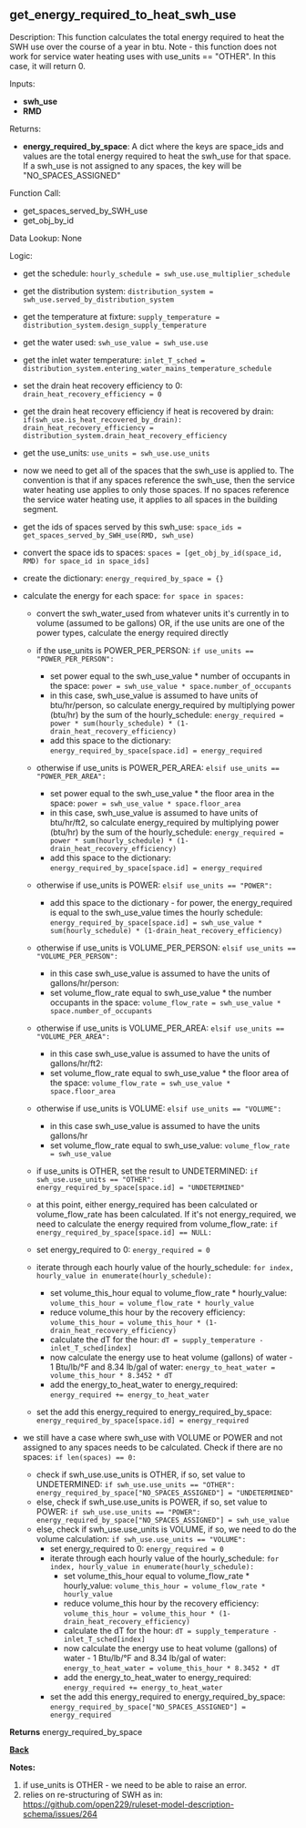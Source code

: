## get_energy_required_to_heat_swh_use

Description: This function calculates the total energy required to heat the SWH use over the course of a year in btu.  Note - this function does not work for service water heating uses with use_units == "OTHER".  In this case, it will return 0.

Inputs:
- **swh_use**
- **RMD**

Returns:
- **energy_required_by_space**: A dict where the keys are space_ids and values are the total energy required to heat the swh_use for that space.  If a swh_use is not assigned to any spaces, the key will be "NO_SPACES_ASSIGNED"

Function Call:

- get_spaces_served_by_SWH_use
- get_obj_by_id

Data Lookup: None

Logic:

- get the schedule: `hourly_schedule = swh_use.use_multiplier_schedule`
- get the distribution system: `distribution_system = swh_use.served_by_distribution_system`
- get the temperature at fixture: `supply_temperature = distribution_system.design_supply_temperature`
- get the water used: `swh_use_value = swh_use.use`
- get the inlet water temperature: `inlet_T_sched = distribution_system.entering_water_mains_temperature_schedule`
- set the drain heat recovery efficiency to 0: `drain_heat_recovery_efficiency = 0`
- get the drain heat recovery efficiency if heat is recovered by drain: `if(swh_use.is_heat_recovered_by_drain): drain_heat_recovery_efficiency = distribution_system.drain_heat_recovery_efficiency`
- get the use_units: `use_units = swh_use.use_units`

- now we need to get all of the spaces that the swh_use is applied to.  The convention is that if any spaces reference the swh_use, then the service water heating use applies to only those spaces. If no spaces reference the service water heating use, it applies to all spaces in the building segment.
- get the ids of spaces served by this swh_use: `space_ids = get_spaces_served_by_SWH_use(RMD, swh_use)`
- convert the space ids to spaces: `spaces = [get_obj_by_id(space_id, RMD) for space_id in space_ids]`
- create the dictionary: `energy_required_by_space = {}`
- calculate the energy for each space: `for space in spaces:`
  - convert the swh_water_used from whatever units it's currently in to volume (assumed to be gallons) OR, if the use units are one of the power types, calculate the energy required directly
  - if the use_units is POWER_PER_PERSON: `if use_units == "POWER_PER_PERSON":`
    - set power equal to the swh_use_value * number of occupants in the space: `power = swh_use_value * space.number_of_occupants`
    - in this case, swh_use_value is assumed to have units of btu/hr/person, so calculate energy_required by multiplying power (btu/hr) by the sum of the hourly_schedule: `energy_required = power * sum(hourly_schedule) * (1-drain_heat_recovery_efficiency)`
    - add this space to the dictionary: `energy_required_by_space[space.id] = energy_required`
  - otherwise if use_units is POWER_PER_AREA: `elsif use_units == "POWER_PER_AREA":`
    - set power equal to the swh_use_value * the floor area in the space: `power = swh_use_value * space.floor_area`
    - in this case, swh_use_value is assumed to have units of btu/hr/ft2, so calculate energy_required by multiplying power (btu/hr) by the sum of the hourly_schedule: `energy_required = power * sum(hourly_schedule) * (1-drain_heat_recovery_efficiency)`
    - add this space to the dictionary: `energy_required_by_space[space.id] = energy_required`
  - otherwise if use_units is POWER: `elsif use_units == "POWER":`
    - add this space to the dictionary - for power, the energy_required is equal to the swh_use_value times the hourly schedule: `energy_required_by_space[space.id] = swh_use_value * sum(hourly_schedule) * (1-drain_heat_recovery_efficiency)`
  - otherwise if use_units is VOLUME_PER_PERSON: `elsif use_units == "VOLUME_PER_PERSON":`
    - in this case swh_use_value is assumed to have the units of gallons/hr/person:
    - set volume_flow_rate equal to swh_use_value * the number occupants in the space: `volume_flow_rate = swh_use_value * space.number_of_occupants`
  - otherwise if use_units is VOLUME_PER_AREA: `elsif use_units == "VOLUME_PER_AREA":`
    - in this case swh_use_value is assumed to have the units of gallons/hr/ft2:
    - set volume_flow_rate equal to swh_use_value * the floor area of the space: `volume_flow_rate = swh_use_value * space.floor_area`
  - otherwise if use_units is VOLUME: `elsif use_units == "VOLUME":`
    - in this case swh_use_value is assumed to have the units gallons/hr
    - set volume_flow_rate equal to swh_use_value: `volume_flow_rate = swh_use_value`
  - if use_units is OTHER, set the result to UNDETERMINED: `if swh_use.use_units == "OTHER": energy_required_by_space[space.id] = "UNDETERMINED"`
  
  - at this point, either energy_required has been calculated or volume_flow_rate has been calculated.  If it's not energy_required, we need to calculate the energy required from volume_flow_rate: `if energy_required_by_space[space.id] == NULL:`
  - set energy_required to 0: `energy_required = 0`
  - iterate through each hourly value of the hourly_schedule: `for index, hourly_value in enumerate(hourly_schedule):`
    - set volume_this_hour equal to volume_flow_rate * hourly_value: `volume_this_hour = volume_flow_rate * hourly_value`
    - reduce volume_this hour by the recovery efficiency: `volume_this_hour = volume_this_hour * (1-drain_heat_recovery_efficiency)`
    - calculate the dT for the hour: `dT = supply_temperature - inlet_T_sched[index]`
    - now calculate the energy use to heat volume (gallons) of water - 1 Btu/lb/°F and 8.34 lb/gal of water: `energy_to_heat_water = volume_this_hour * 8.3452 * dT`
    - add the energy_to_heat_water to energy_required: `energy_required += energy_to_heat_water`
  - set the add this energy_required to energy_required_by_space: `energy_required_by_space[space.id] = energy_required`


- we still have a case where swh_use with VOLUME or POWER and not assigned to any spaces needs to be calculated.  Check if there are no spaces: `if len(spaces) == 0:`
  - check if swh_use.use_units is OTHER, if so, set value to UNDETERMINED: `if swh_use.use_units == "OTHER": energy_required_by_space["NO_SPACES_ASSIGNED"] = "UNDETERMINED"`
  - else, check if swh_use.use_units is POWER, if so, set value to POWER: `if swh_use.use_units == "POWER": energy_required_by_space["NO_SPACES_ASSIGNED"] = swh_use_value`
  - else, check if swh_use.use_units is VOLUME, if so, we need to do the volume calculation: `if swh_use.use_units == "VOLUME":`
    - set energy_required to 0: `energy_required = 0`
    - iterate through each hourly value of the hourly_schedule: `for index, hourly_value in enumerate(hourly_schedule):`
      - set volume_this_hour equal to volume_flow_rate * hourly_value: `volume_this_hour = volume_flow_rate * hourly_value`
      - reduce volume_this hour by the recovery efficiency: `volume_this_hour = volume_this_hour * (1-drain_heat_recovery_efficiency)`
      - calculate the dT for the hour: `dT = supply_temperature - inlet_T_sched[index]`
      - now calculate the energy use to heat volume (gallons) of water - 1 Btu/lb/°F and 8.34 lb/gal of water: `energy_to_heat_water = volume_this_hour * 8.3452 * dT`
      - add the energy_to_heat_water to energy_required: `energy_required += energy_to_heat_water`
    - set the add this energy_required to energy_required_by_space: `energy_required_by_space["NO_SPACES_ASSIGNED"] = energy_required`

**Returns** energy_required_by_space

**[Back](../_toc.md)**

**Notes:**

1.  if use_units is OTHER - we need to be able to raise an error.
2.  relies on re-structuring of SWH as in: https://github.com/open229/ruleset-model-description-schema/issues/264

